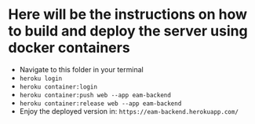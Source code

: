 # Here will be the instructions on how to build and deploy the server using docker containers
<!-- I have put the env variables in the heroku config, it's the correct and safe way to go -->

* Navigate to this folder in your terminal
* `heroku login`
* `heroku container:login`
* `heroku container:push web --app eam-backend`
* `heroku container:release web --app eam-backend`
* Enjoy the deployed version in: `https://eam-backend.herokuapp.com/`